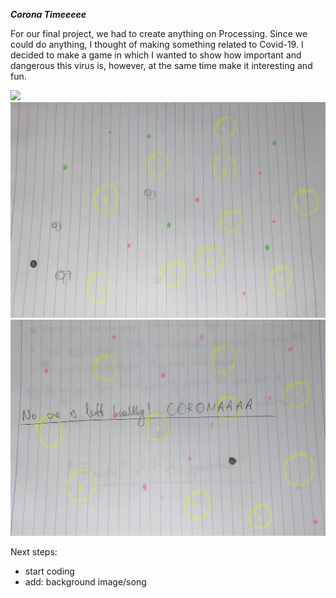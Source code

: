 ***Corona Timeeeee***

For our final project, we had to create anything on Processing. Since we could do anything, I thought of making something related to Covid-19. I decided to make a game in which I wanted to show how important and dangerous this virus is, however, at the same time make it interesting and fun. 


![](corona1.png)
![](corona2.png)
![](corona3.png)

Next steps: 

- start coding
- add: background image/song
